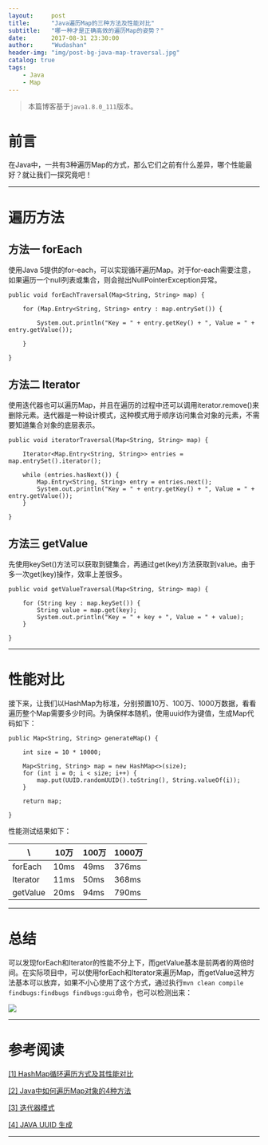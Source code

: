 ```yaml
---
layout:     post
title:      "Java遍历Map的三种方法及性能对比"
subtitle:   "哪一种才是正确高效的遍历Map的姿势？"
date:       2017-08-31 23:30:00
author:     "Wudashan"
header-img: "img/post-bg-java-map-traversal.jpg"
catalog: true
tags:
    - Java
    - Map
---
```



> 本篇博客基于`java1.8.0_111`版本。

# 前言

在Java中，一共有3种遍历Map的方式，那么它们之前有什么差异，哪个性能最好？就让我们一探究竟吧！

---

# 遍历方法

## 方法一 forEach

使用Java 5提供的for-each，可以实现循环遍历Map。对于for-each需要注意，如果遍历一个null列表或集合，则会抛出NullPointerException异常。

```
public void forEachTraversal(Map<String, String> map) {

    for (Map.Entry<String, String> entry : map.entrySet()) {

        System.out.println("Key = " + entry.getKey() + ", Value = " + entry.getValue());

    }

}
```

## 方法二 Iterator

使用迭代器也可以遍历Map，并且在遍历的过程中还可以调用iterator.remove()来删除元素。迭代器是一种设计模式，这种模式用于顺序访问集合对象的元素，不需要知道集合对象的底层表示。

```
public void iteratorTraversal(Map<String, String> map) {

    Iterator<Map.Entry<String, String>> entries = map.entrySet().iterator();
        
    while (entries.hasNext()) {
        Map.Entry<String, String> entry = entries.next();
        System.out.println("Key = " + entry.getKey() + ", Value = " + entry.getValue());
    }

}
```

## 方法三 getValue

先使用keySet()方法可以获取到键集合，再通过get(key)方法获取到value。由于多一次get(key)操作，效率上差很多。

```
public void getValueTraversal(Map<String, String> map) {

    for (String key : map.keySet()) {
        String value = map.get(key);
        System.out.println("Key = " + key + ", Value = " + value);
    }

}
```

---

# 性能对比

接下来，让我们以HashMap为标准，分别预置10万、100万、1000万数据，看看遍历整个Map需要多少时间。为确保样本随机，使用uuid作为键值，生成Map代码如下：

```
public Map<String, String> generateMap() {

    int size = 10 * 10000;
    
    Map<String, String> map = new HashMap<>(size);
    for (int i = 0; i < size; i++) {
        map.put(UUID.randomUUID().toString(), String.valueOf(i));
    }
    
    return map;
    
}
```

性能测试结果如下：

\ | 10万 | 100万 | 1000万
----|------|---- | ----
forEach | 10ms  | 49ms  | 376ms
Iterator | 11ms  | 50ms  | 368ms
getValue | 20ms  | 94ms  | 790ms

---

# 总结

可以发现forEach和Iterator的性能不分上下，而getValue基本是前两者的两倍时间。在实际项目中，可以使用forEach和Iterator来遍历Map，而getValue这种方法基本可以放弃，如果不小心使用了这个方式，通过执行`mvn clean compile  findbugs:findbugs findbugs:gui`命令，也可以检测出来：

![](http://o7x0ygc3f.bkt.clouddn.com/getValue.png)

---

# 参考阅读

[[1] HashMap循环遍历方式及其性能对比](http://www.trinea.cn/android/hashmap-loop-performance/)

[[2] Java中如何遍历Map对象的4种方法](http://blog.csdn.net/tjcyjd/article/details/11111401)

[[3] 迭代器模式](http://www.runoob.com/design-pattern/iterator-pattern.html)

[[4] JAVA UUID 生成](https://docs.oracle.com/javase/7/docs/api/java/util/UUID.html)

---